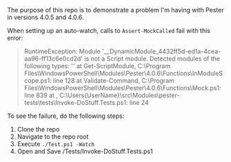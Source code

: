 The purpose of this repo is to demonstrate a problem I'm having with Pester in versions 4.0.5 and 4.0.6.

When setting up an auto-watch, calls to `Assert-MockCalled` fail with this error:

>RuntimeException: Module '__DynamicModule_4432ff5d-ed1a-4cea-aa96-ff13c6e0cd2d' is not a Script module.  Detected modules of the following types: ''
at Get-ScriptModule, C:\Program Files\WindowsPowerShell\Modules\Pester\4.0.6\Functions\InModuleScope.ps1: line 128
at Validate-Command, C:\Program Files\WindowsPowerShell\Modules\Pester\4.0.6\Functions\Mock.ps1: line 839
at <ScriptBlock>, C:\Users\{UserName}\src\Modules\pester-tests\tests\Invoke-DoStuff.Tests.ps1: line 24

To see the failure, do the following steps:

1. Clone the repo
2. Navigate to the repo root
3. Execute `./Test.ps1 -Watch`
4. Open and Save /Tests/Invoke-DoStuff.Tests.ps1

